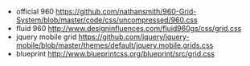 

* official 960 https://github.com/nathansmith/960-Grid-System/blob/master/code/css/uncompressed/960.css
* fluid 960 http://www.designinfluences.com/fluid960gs/css/grid.css
* jquery mobile grid https://github.com/jquery/jquery-mobile/blob/master/themes/default/jquery.mobile.grids.css
* blueprint http://www.blueprintcss.org/blueprint/src/grid.css